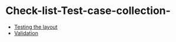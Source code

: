 # Check-list-Test-case-collection-

- [Testing the layout](https://docs.google.com/spreadsheets/d/1UafxsLDXHkPGzV8KC5R817dqi12oG3kXuOCJhIW6jEM/edit?usp=sharing)
- [Validation](https://docs.google.com/spreadsheets/d/1SHqB_u9QxXf_dEVBlJBiJGd0FG2OenzCx9u397P11GI/edit?usp=sharing) 
